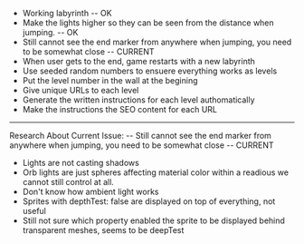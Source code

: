 - Working labyrinth -- OK
- Make the lights higher so they can be seen from the distance when jumping. -- OK
- Still cannot see the end marker from anywhere when jumping, you need to be somewhat close -- CURRENT
- When user gets to the end, game restarts with a new labyrinth
- Use seeded random numbers to ensuere everything works as levels
- Put the level number in the wall at the begining
- Give unique URLs to each level
- Generate the written instructions for each level authomatically
- Make the instructions the SEO content for each URL
-----

Research About Current Issue:
-- Still cannot see the end marker from anywhere when jumping, you need to be somewhat close -- CURRENT

- Lights are not casting shadows
- Orb lights are just spheres affecting material color within a readious we cannot still control at all.
- Don't know how ambient light works
- Sprites with depthTest: false are displayed on top of everything, not useful
- Still not sure which property enabled the sprite to be displayed behind transparent meshes, seems to be deepTest